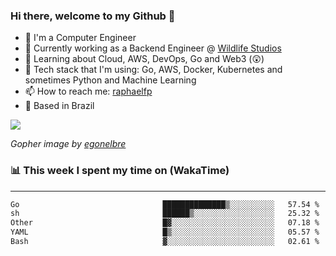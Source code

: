 ### Hi there, welcome to my Github 👋

- 📖 I'm a Computer Engineer
- 🔭 Currently working as a Backend Engineer @ [Wildlife Studios](https://wildlifestudios.com/)
- 🌱 Learning about Cloud, AWS, DevOps, Go and Web3 (😲)
- 🚀 Tech stack that I'm using: Go, AWS, Docker, Kubernetes and sometimes Python and Machine Learning
- 📫 How to reach me: [raphaelfp](https://linkedin.com/in/raphaelfp)
- 🏡 Based in Brazil

![](https://github.com/raphaelfp/gophers/blob/master/.thumb/animation/morning-coffee-3x.gif)

*Gopher image by [egonelbre](https://github.com/egonelbre/)*

### 📊 This week I spent my time on (WakaTime)

---

<!--START_SECTION:waka-->

```txt
Go                                ██████████████▒░░░░░░░░░░   57.54 %
sh                                ██████▒░░░░░░░░░░░░░░░░░░   25.32 %
Other                             █▓░░░░░░░░░░░░░░░░░░░░░░░   07.18 %
YAML                              █▒░░░░░░░░░░░░░░░░░░░░░░░   05.57 %
Bash                              ▓░░░░░░░░░░░░░░░░░░░░░░░░   02.61 %
```

<!--END_SECTION:waka-->
